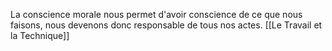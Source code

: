 La conscience morale nous permet d'avoir conscience de ce que nous faisons, nous devenons donc responsable de tous nos actes.
[[Le Travail et la Technique]]